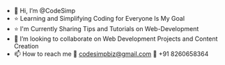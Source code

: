 - 👋 Hi, I’m @CodeSimp
- ⭐ Learning and Simplifying Coding for Everyone Is My Goal
- ⭐ I'm Currently Sharing Tips and Tutorials on Web-Development 
- 💞️ I’m looking to collaborate on Web Development Projects and Content Creation
- 📫 How to reach me 
    📧 codesimpbiz@gmail.com
    📱 +91 8260658364
<!---
CodeSimp/CodeSimp is a ✨ special ✨ repository because its `README.md` (this file) appears on your GitHub profile.
You can click the Preview link to take a look at your changes.
--->
